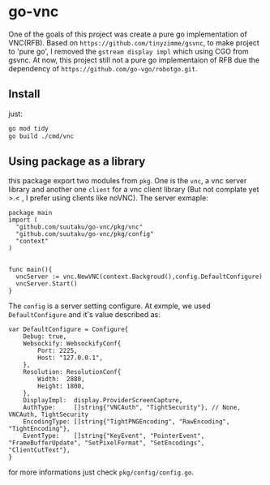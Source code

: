 # go-vnc
One of the goals of this project was create a pure go implementation of VNC(RFB).
Based on `https://github.com/tinyzimme/gsvnc`, to make project to 'pure go', I removed the `gstream display impl` which using CGO from gsvnc. At now, this project still not a pure go implementaion of RFB due the dependency of `https://github.com/go-vgo/robotgo.git`.

## Install

just:

```bash
go mod tidy
go build ./cmd/vnc
```

## Using package as a library

this package export two modules from `pkg`. One is the `vnc`, a vnc server library and another one `client` for a vnc client library (But not complate yet >.< , I prefer using clients like noVNC).
The server exmaple:

```golang
package main
import (
  "github.com/suutaku/go-vnc/pkg/vnc"
  "github.com/suutaku/go-vnc/pkg/config"
  "context"
)


func main(){
  vncServer := vnc.NewVNC(context.Backgroud(),config.DefaultConfigure)
  vncServer.Start()
}
```

The `config` is a server setting configure. At exmple, we used `DefaultConfigure` and it's value described as:

```golang
var DefaultConfigure = Configure{
	Debug: true,
	Websockify: WebsockifyConf{
		Port: 2225,
		Host: "127.0.0.1",
	},
	Resolution: ResolutionConf{
		Width:  2880,
		Height: 1800,
	},
	DisplayImpl:  display.ProviderScreenCapture,
	AuthType:     []string{"VNCAuth", "TightSecurity"}, // None, VNCAuth, TightSecurity
	EncodingType: []string{"TightPNGEncoding", "RawEncoding", "TightEncoding"},
	EventType:    []string{"KeyEvent", "PointerEvent", "FrameBufferUpdate", "SetPixelFormat", "SetEncodings", "ClientCutText"},
}
```

for more informations just check `pkg/config/config.go`.